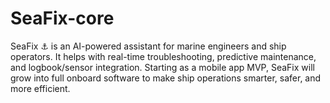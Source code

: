 # SeaFix-core
SeaFix ⚓ is an AI-powered assistant for marine engineers and ship operators. It helps with real-time troubleshooting, predictive maintenance, and logbook/sensor integration. Starting as a mobile app MVP, SeaFix will grow into full onboard software to make ship operations smarter, safer, and more efficient.
